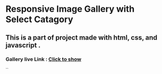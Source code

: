 
# Responsive Image Gallery with Select Catagory

## This is a part of project made with html, css, and javascript .

### Gallery live Link : [Click to show]()

``